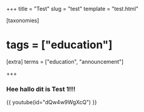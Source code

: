 +++
title = "Test"
slug = "test"
template = "test.html"

[taxonomies]
# tags = ["education"]

[extra]
terms = ["education", "announcement"]

+++


### Hee hallo dit is Test 1!!!


{{ youtube(id="dQw4w9WgXcQ") }}
